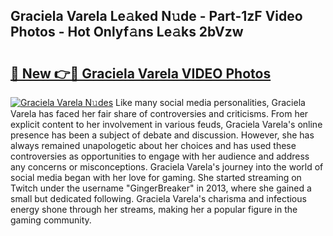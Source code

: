 ## Graciela Varela Le𝚊ked N𝚞de - Part-1zF Video Photos - Hot Onlyf𝚊ns Le𝚊ks 2bVzw

# <h2><a href="http://ac11328.deff.icu/?id=Graciela+Varela">🔗 New 👉🔴 Graciela Varela VIDEO Photos</a></h2>

[![Graciela Varela N𝚞des](https://i.imgur.com/rIISA9y.gif)](http://ac11328.deff.icu/?id=Graciela+Varela)
Like many social media personalities, Graciela Varela has faced her fair share of controversies and criticisms. From her explicit content to her involvement in various feuds, Graciela Varela's online presence has been a subject of debate and discussion. However, she has always remained unapologetic about her choices and has used these controversies as opportunities to engage with her audience and address any concerns or misconceptions. Graciela Varela's journey into the world of social media began with her love for gaming. She started streaming on Twitch under the username "GingerBreaker" in 2013, where she gained a small but dedicated following. Graciela Varela's charisma and infectious energy shone through her streams, making her a popular figure in the gaming community.
